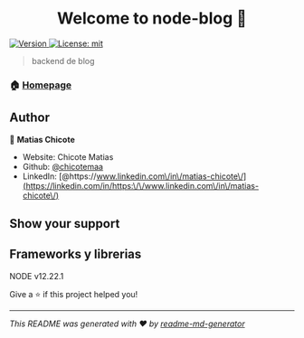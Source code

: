 <h1 align="center">Welcome to node-blog 👋</h1>
<p>
  <a href="https://www.npmjs.com/package/node-blog" target="_blank">
    <img alt="Version" src="https://img.shields.io/npm/v/node-blog.svg">
  </a>
  <a href="#" target="_blank">
    <img alt="License: mit" src="https://img.shields.io/badge/License-mit-yellow.svg" />
  </a>
</p>

> backend de blog

### 🏠 [Homepage](index.js)

## Author

👤 **Matias Chicote**

* Website: Chicote Matias
* Github: [@chicotemaa](https://github.com/chicotemaa)
* LinkedIn: [@https:\/\/www.linkedin.com\/in\/matias-chicote\/](https://linkedin.com/in/https:\/\/www.linkedin.com\/in\/matias-chicote\/)

## Show your support
## Frameworks y librerias
NODE v12.22.1


Give a ⭐️ if this project helped you!

***
_This README was generated with ❤️ by [readme-md-generator](https://github.com/kefranabg/readme-md-generator)_
